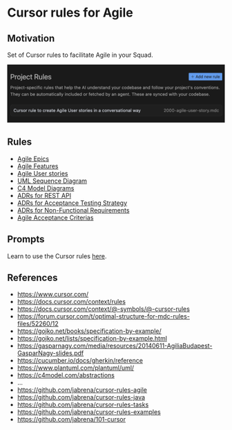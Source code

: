 # Cursor rules for Agile

## Motivation

Set of Cursor rules to facilitate Agile in your Squad.

![](./docs/cursor-rules.png)

## Rules

- [Agile Epics](.cursor/rules/2001-agile-create-an-epic.mdc)
- [Agile Features](.cursor/rules/2002-agile-create-features-from-epics.mdc)
- [Agile User stories](.cursor/rules/2003-agile-create-user-stories.mdc)
- [UML Sequence Diagram](.cursor/rules/2004-uml-sequence-diagram-from-agile-artifacts.mdc)
- [C4 Model Diagrams](.cursor/rules/2005-c4-diagrams-from-agile-artifacts.mdc)
- [ADRs for REST API](.cursor/rules/2006-adr-create-for-rest-api.mdc)
- [ADRs for Acceptance Testing Strategy](.cursor/rules/2007-adr-create-acceptance-testing-strategy.mdc)
- [ADRs for Non-Functional Requirements](.cursor/rules/2008-adr-create-nfr-decisions.mdc)
- [Agile Acceptance Criterias](.cursor/rules/2009-agile-create-acceptance-criterias-in-gherkin.mdc)

## Prompts

Learn to use the Cursor rules [here](./prompts/README.md).

## References

- https://www.cursor.com/
- https://docs.cursor.com/context/rules
- https://docs.cursor.com/context/@-symbols/@-cursor-rules
- https://forum.cursor.com/t/optimal-structure-for-mdc-rules-files/52260/12
- https://gojko.net/books/specification-by-example/
- https://gojko.net/lists/specification-by-example.html
- https://gasparnagy.com/media/resources/20140611-AgiliaBudapest-GasparNagy-slides.pdf
- https://cucumber.io/docs/gherkin/reference
- https://www.plantuml.com/plantuml/uml/
- https://c4model.com/abstractions
- ...
- https://github.com/jabrena/cursor-rules-agile
- https://github.com/jabrena/cursor-rules-java
- https://github.com/jabrena/cursor-rules-tasks
- https://github.com/jabrena/cursor-rules-examples
- https://github.com/jabrena/101-cursor
